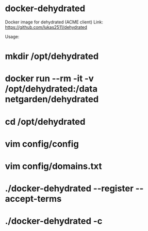 # docker-dehydrated
Docker image for dehydrated (ACME client)
Link: https://github.com/lukas2511/dehydrated

Usage:

# mkdir /opt/dehydrated
# docker run --rm -it -v /opt/dehydrated:/data netgarden/dehydrated
# cd /opt/dehydrated

# vim config/config
# vim config/domains.txt

# ./docker-dehydrated --register --accept-terms
# ./docker-dehydrated -c
